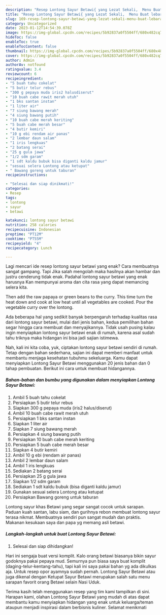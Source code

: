 ```yaml
---
description: "Resep Lontong Sayur Betawi{ yang Lezat Sekali,  Menu Buat lebaran"
title: "Resep Lontong Sayur Betawi{ yang Lezat Sekali,  Menu Buat lebaran"
slug: 169-resep-lontong-sayur-betawi-yang-lezat-sekali-menu-buat-lebaran
category: Uncategorized
date: 2023-01-12T14:54:39.078Z
image: https://img-global.cpcdn.com/recipes/5b92837a0f5504ff/680x482cq70/lontong-sayur-betawi-foto-resep-utama.jpg
hideToc: false
enableToc: true
enableTocContent: false
thumbnail: https://img-global.cpcdn.com/recipes/5b92837a0f5504ff/680x482cq70/lontong-sayur-betawi-foto-resep-utama.jpg
cover: https://img-global.cpcdn.com/recipes/5b92837a0f5504ff/680x482cq70/lontong-sayur-betawi-foto-resep-utama.jpg
author: Admin
authorAv: notfound
ratingvalue: 3.4
reviewcount: 6
recipeingredient:
- "5 buah tahu cokelat"
- "5 butir telur rebus"
- "300 g pepaya muda iris2 halusdiserut"
- "10 buah cabe rawit merah utuh"
- "1 bks santan instan"
- "1 liter air"
- "7 siung bawang merah"
- "4 siung bawang putih"
- "10 buah cabe merah keriting"
- "5 buah cabe merah besar"
- "4 butir kemiri"
- "10 g ebi rendam air panas"
- "2 lembar daun salam"
- "1 iris lengkuas"
- "2 batang serai"
- "25 g gula jawa"
- "1/2 sdm garam"
- "1 sdt kaldu bubuk bisa diganti kaldu jamur"
- "sesuai selera Lontong atau ketupat"
- " Bawang goreng untuk taburan"
recipeinstructions:

- "Selesai dan siap dinikmati!"
categories:
- Resep
tags:
- lontong
- sayur
- betawi

katakunci: lontong sayur betawi 
nutrition: 258 calories
recipecuisine: Indonesian
preptime: "PT12M"
cooktime: "PT55M"
recipeyield: "4"
recipecategory: Lunch

---
```



Lagi mencari ide resep lontong sayur betawi yang enak? Cara membuatnya sangat gampang. Tapi Jika salah mengolah maka hasilnya akan hambar dan justru cenderung tidak enak. Padahal lontong sayur betawi yang enak harusnya Kan mempunyai aroma dan cita rasa yang dapat memancing selera kita.


Then add the raw papaya or green beans to the curry. This time turn the heat down and cook at low heat until all vegetables are cooked. Pour the vegetable curry over the lontong.

Ada beberapa hal yang sedikit banyak berpengaruh terhadap kualitas rasa dari lontong sayur betawi, mulai dari jenis bahan, kedua pemilihan bahan segar hingga cara membuat dan menyajikannya. Tidak usah pusing kalau ingin menyiapkan lontong sayur betawi enak di rumah, karena asal sudah tahu triknya maka hidangan ini bisa jadi sajian istimewa.


Nah, kali ini kita coba, yuk, ciptakan lontong sayur betawi sendiri di rumah. Tetap dengan bahan sederhana, sajian ini dapat memberi manfaat untuk membantu menjaga kesehatan tubuhmu sekeluarga. Kamu dapat menyiapkan Lontong Sayur Betawi menggunakan 20 jenis bahan dan 0 tahap pembuatan. Berikut ini cara untuk membuat hidangannya.

<!--inarticleads1-->

##### Bahan-bahan dan bumbu yang digunakan dalam menyiapkan Lontong Sayur Betawi:

1. Ambil 5 buah tahu cokelat
1. Persiapkan 5 butir telur rebus
1. Siapkan 300 g pepaya muda (iris2 halus/diserut)
1. Ambil 10 buah cabe rawit merah utuh
1. Persiapkan 1 bks santan instan
1. Siapkan 1 liter air
1. Siapkan 7 siung bawang merah
1. Persiapkan 4 siung bawang putih
1. Persiapkan 10 buah cabe merah keriting
1. Persiapkan 5 buah cabe merah besar
1. Siapkan 4 butir kemiri
1. Ambil 10 g ebi (rendam air panas)
1. Ambil 2 lembar daun salam
1. Ambil 1 iris lengkuas
1. Sediakan 2 batang serai
1. Persiapkan 25 g gula jawa
1. Siapkan 1/2 sdm garam
1. Sediakan 1 sdt kaldu bubuk (bisa diganti kaldu jamur)
1. Gunakan sesuai selera Lontong atau ketupat
1. Persiapkan  Bawang goreng untuk taburan


Lontong sayur khas Betawi yang segar sangat cocok untuk sarapan. Paduan kuah santan, labu siam, dan gurihnya rebon membuat lontong sayur terasa nikmat. Membuatnya sendiri pun sangat mudah dan praktis. Makanan kesukaan saya dan papa yg memang asli betawi. 

<!--inarticleads2-->

##### Langkah-langkah untuk buat Lontong Sayur Betawi:


1. Selesai dan siap dihidangkan!

Hari ini sengaja buat versi komplit. Kalo orang betawi biasanya bikin sayur godoknya pakai pepaya mud. Semurnya pun biasa saya buat komplit (daging-telur-kentang-tahu), tapi kali ini saya pakai bahan yg ada dikulkas aja. Untuk resep opor ayamnya sudah pernah. Lontong Sayur Betawi atau juga dikenal dengan Ketupat Sayur Betawi merupakan salah satu menu sarapan favorit orang Betawi selain Nasi Uduk. 

Terima kasih telah menggunakan resep yang tim kami tampilkan di sini. Harapan kami, olahan Lontong Sayur Betawi yang mudah di atas dapat membantu kamu menyiapkan hidangan yang enak untuk keluarga/teman ataupun menjadi inspirasi dalam berbisnis kuliner. Selamat menikmati
